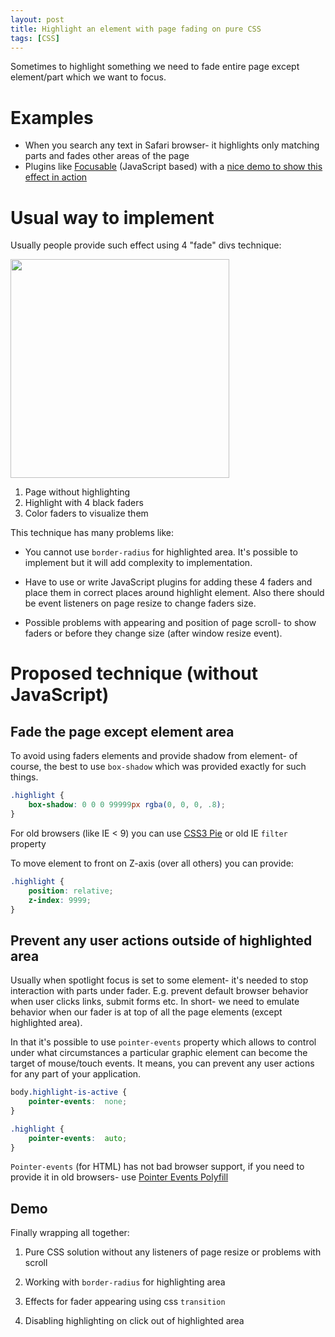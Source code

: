 ```yaml
---
layout: post
title: Highlight an element with page fading on pure CSS
tags: [CSS]
---
```


Sometimes to highlight something we need to fade entire page except element/part which we want to focus.

<h1>Examples</h1>

<ul>
    <li>
        When you search any text in Safari browser- it highlights only matching parts and fades other areas of the page
    </li>
    <li>
        Plugins like <a href="https://github.com/zzarcon/focusable">Focusable</a> (JavaScript based) with a <a href="http://zzarcon.github.io/focusable/">nice demo to show this effect in action</a>
    </li>
</ul>

<div class="more"></div>

<h1>Usual way to implement</h1>

Usually people provide such effect using 4 "fade" divs technique:

<img width="350" src="https://i.imgur.com/sjaiFLR.png" alt=""/>

<ol>
    <li>
        Page without highlighting
    </li>
    <li>
        Highlight with 4 black faders
    </li>
    <li>
        Color faders to visualize them
    </li>
</ol>

This technique has many problems like:

- You cannot use `border-radius` for highlighted area. It's possible to implement but it will add complexity to implementation.

- Have to use or write JavaScript plugins for adding these 4 faders and place them in correct places around highlight element.
Also there should be event listeners on page resize to change faders size.

- Possible problems with appearing and position of page scroll- to show faders or before they change size (after window resize event).


<h1>Proposed technique (without JavaScript)</h1>

<h2>Fade the page except element area</h2>

To avoid using faders elements and provide shadow from element- of course,
the best to use `box-shadow` which was provided exactly for such things.

```css
.highlight {
    box-shadow: 0 0 0 99999px rgba(0, 0, 0, .8);
}
```

For old browsers (like IE < 9) you can use <a href="http://css3pie.com/">CSS3 Pie</a> or old IE `filter` property

To move element to front on Z-axis (over all others) you can provide:

```css
.highlight {
    position: relative;
    z-index: 9999;
}
```

<h2>Prevent any user actions outside of highlighted area</h2>

Usually when spotlight focus is set to some element- it's needed to stop interaction with parts under fader.
E.g. prevent default browser behavior when user clicks links, submit forms etc.
In short- we need to emulate behavior when our fader is at top of all the page elements (except highlighted area).

In that it's possible to use `pointer-events` property which
allows to control under what circumstances a particular graphic element can become the target of mouse/touch events.
It means, you can prevent any user actions for any part of your application.

```css
body.highlight-is-active {
    pointer-events:  none;
}

.highlight {
    pointer-events:  auto;
}
```

`Pointer-events` (for HTML) has not bad browser support, if you need to provide it in old browsers-
use <a href="https://github.com/kmewhort/pointer_events_polyfill/blob/master/pointer_events_polyfill.js">Pointer Events Polyfill</a>

<div class="caniuse" data-feature="pointer-events"></div>


<h2>Demo</h2>

Finally wrapping all together:

1. Pure CSS solution without any listeners of page resize or problems with scroll

1. Working with `border-radius` for highlighting area

1. Effects for fader appearing using css `transition`

1. Disabling highlighting on click out of highlighted area

<span data-height="330" data-theme-id="178" data-slug-hash="zxKJQQ" data-user="malyw" data-default-tab="result" class="codepen"></span>